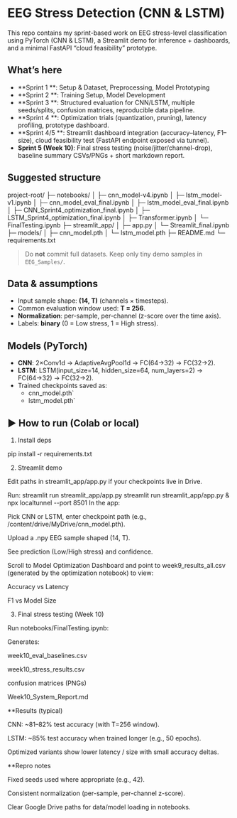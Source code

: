 # EEG Stress Detection (CNN & LSTM)

This repo contains my sprint-based work on EEG stress-level classification using PyTorch
(CNN & LSTM), a Streamlit demo for inference + dashboards, and a minimal FastAPI
“cloud feasibility” prototype.

## What’s here 
- **Sprint 1 **: Setup & Dataset, Preprocessing, Model Prototyping
- **Sprint 2 **: Training Setup, Model Development
- **Sprint 3 **: Structured evaluation for CNN/LSTM, multiple seeds/splits,
  confusion matrices, reproducible data pipeline.
- **Sprint 4 **: Optimization trials (quantization, pruning), latency profiling,
  prototype dashboard.
- **Sprint 4/5 **: Streamlit dashboard integration (accuracy–latency, F1–size),
  cloud feasibility test (FastAPI endpoint exposed via tunnel).
- **Sprint 5 (Week 10)**: Final stress testing (noise/jitter/channel-drop), baseline
  summary CSVs/PNGs + short markdown report.

## Suggested structure
project-root/
├─ notebooks/
│  ├─ cnn_model-v4.ipynb
│  ├─ lstm_model-v1.ipynb
│  ├─ cnn_model_eval_final.ipynb
│  ├─ lstm_model_eval_final.ipynb
│  ├─ CNN_Sprint4_optimization_final.ipynb
│  ├─ LSTM_Sprint4_optimization_final.ipynb
│  ├─ Transformer.ipynb
│  └─ FinalTesting.ipynb
├─ streamlit_app/
│  ├─ app.py
│  └─ Streamlit_final.ipynb
├─ models/
│  ├─ cnn_model.pth
│  └─ lstm_model.pth
├─ README.md
└─ requirements.txt

>  Do **not** commit full datasets. Keep only tiny demo samples in `EEG_Samples/`.

## Data & assumptions

- Input sample shape: **(14, T)** (channels × timesteps).  
- Common evaluation window used: **T = 256**.  
- **Normalization**: per-sample, per-channel (z-score over the time axis).  
- Labels: **binary** (0 = Low stress, 1 = High stress).

## Models (PyTorch)

- **CNN**: 2×Conv1d → AdaptiveAvgPool1d → FC(64→32) → FC(32→2).
- **LSTM**: LSTM(input_size=14, hidden_size=64, num_layers=2) → FC(64→32) → FC(32→2).
- Trained checkpoints saved as:
  - cnn_model.pth`
  - lstm_model.pth`


## ▶️ How to run (Colab or local)

1) Install deps

pip install -r requirements.txt

2) Streamlit demo

Edit paths in streamlit_app/app.py if your checkpoints live in Drive.

Run: streamlit run streamlit_app/app.py
     streamlit run streamlit_app/app.py & npx localtunnel --port 8501
In the app:

Pick CNN or LSTM, enter checkpoint path (e.g., /content/drive/MyDrive/cnn_model.pth).

Upload a .npy EEG sample shaped (14, T).

See prediction (Low/High stress) and confidence.

Scroll to Model Optimization Dashboard and point to week9_results_all.csv
(generated by the optimization notebook) to view:

Accuracy vs Latency

F1 vs Model Size

3) Final stress testing (Week 10)

Run notebooks/FinalTesting.ipynb:

Generates:

week10_eval_baselines.csv

week10_stress_results.csv

confusion matrices (PNGs)

Week10_System_Report.md

**Results (typical)

CNN: ~81–82% test accuracy (with T=256 window).

LSTM: ~85% test accuracy when trained longer (e.g., 50 epochs).

Optimized variants show lower latency / size with small accuracy deltas.

**Repro notes

Fixed seeds used where appropriate (e.g., 42).

Consistent normalization (per-sample, per-channel z-score).

Clear Google Drive paths for data/model loading in notebooks.




